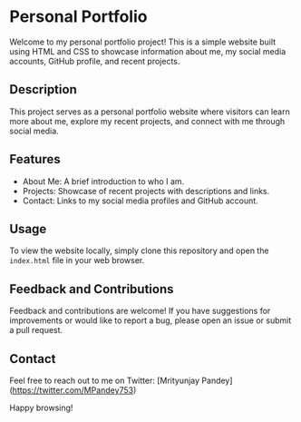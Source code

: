 # Personal Portfolio

Welcome to my personal portfolio project! This is a simple website built using HTML and CSS to showcase information about me, my social media accounts, GitHub profile, and recent projects.

## Description

This project serves as a personal portfolio website where visitors can learn more about me, explore my recent projects, and connect with me through social media.

## Features

- About Me: A brief introduction to who I am.
- Projects: Showcase of recent projects with descriptions and links.
- Contact: Links to my social media profiles and GitHub account.

## Usage

To view the website locally, simply clone this repository and open the `index.html` file in your web browser.

## Feedback and Contributions

Feedback and contributions are welcome! If you have suggestions for improvements or would like to report a bug, please open an issue or submit a pull request.

## Contact

Feel free to reach out to me on Twitter: [Mrityunjay Pandey] (https://twitter.com/MPandey753)

Happy browsing!
